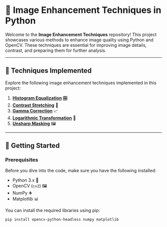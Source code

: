# 🎨 Image Enhancement Techniques in Python

Welcome to the **Image Enhancement Techniques** repository! This project showcases various methods to enhance image quality using Python and OpenCV. These techniques are essential for improving image details, contrast, and preparing them for further analysis. 



---

## 🌟 Techniques Implemented
Explore the following image enhancement techniques implemented in this project:

1. **[Histogram Equalization](#histogram-equalization)** 🎛️
2. **[Contrast Stretching](#contrast-stretching)** 🔄
3. **[Gamma Correction](#gamma-correction)** 📈
4. **[Logarithmic Transformation](#logarithmic-transformation)** 🔢
5. **[Unsharp Masking](#unsharp-masking)** 🖼️

---

## 🚀 Getting Started

### Prerequisites
Before you dive into the code, make sure you have the following installed:

- Python 3.x 🐍
- OpenCV (`cv2`) 🖼️
- NumPy ➕
- Matplotlib 📊

You can install the required libraries using pip:

```bash
pip install opencv-python-headless numpy matplotlib
